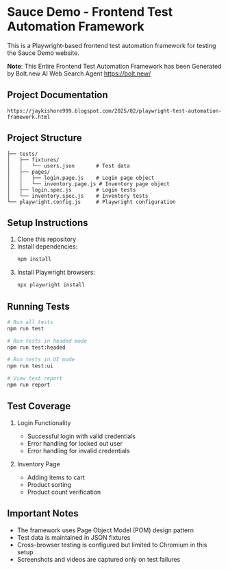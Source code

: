 # Sauce Demo - Frontend Test Automation Framework
This is a Playwright-based frontend test automation framework for testing the Sauce Demo website.

**Note**: 
This Entire Frontend Test Automation Framework has been Generated by Bolt.new AI Web Search Agent
https://bolt.new/

## Project Documentation
```
https://jaykishore999.blogspot.com/2025/02/playwright-test-automation-framework.html

```

## Project Structure

```
├── tests/
│   ├── fixtures/
│   │   └── users.json       # Test data
│   ├── pages/
│   │   ├── login.page.js    # Login page object
│   │   └── inventory.page.js # Inventory page object
│   ├── login.spec.js        # Login tests
│   └── inventory.spec.js    # Inventory tests
└── playwright.config.js     # Playwright configuration
```

## Setup Instructions

1. Clone this repository
2. Install dependencies:
   ```bash
   npm install
   ```
3. Install Playwright browsers:
   ```bash
   npx playwright install
   ```

## Running Tests

```bash
# Run all tests
npm run test

# Run tests in headed mode
npm run test:headed

# Run tests in UI mode
npm run test:ui

# View test report
npm run report
```

## Test Coverage

1. Login Functionality
   - Successful login with valid credentials
   - Error handling for locked out user
   - Error handling for invalid credentials

2. Inventory Page
   - Adding items to cart
   - Product sorting
   - Product count verification

## Important Notes

- The framework uses Page Object Model (POM) design pattern
- Test data is maintained in JSON fixtures
- Cross-browser testing is configured but limited to Chromium in this setup
- Screenshots and videos are captured only on test failures
